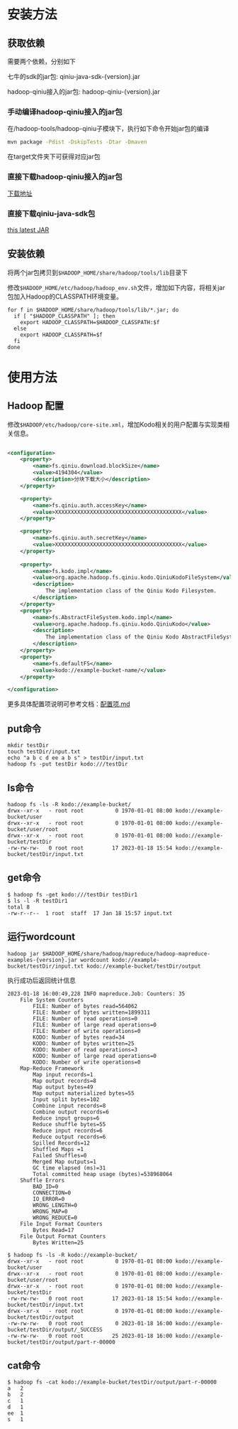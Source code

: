 # 安装方法

## 获取依赖

需要两个依赖，分别如下

七牛的sdk的jar包: qiniu-java-sdk-{version}.jar

hadoop-qiniu接入的jar包: hadoop-qiniu-{version}.jar

### 手动编译hadoop-qiniu接入的jar包

在/hadoop-tools/hadoop-qiniu子模块下，执行如下命令开始jar包的编译
```sh
mvn package -Pdist -DskipTests -Dtar -Dmaven
```
在target文件夹下可获得对应jar包

### 直接下载hadoop-qiniu接入的jar包
[下载地址]()

### 直接下载qiniu-java-sdk包
[this latest JAR](https://search.maven.org/remote_content?g=com.qiniu&a=qiniu-java-sdk&v=LATEST)

## 安装依赖

将两个jar包拷贝到`$HADOOP_HOME/share/hadoop/tools/lib`目录下

修改`$HADOOP_HOME/etc/hadoop/hadoop_env.sh`文件，增加如下内容，将相关jar包加入Hadoop的CLASSPATH环境变量。

```shell
for f in $HADOOP_HOME/share/hadoop/tools/lib/*.jar; do
  if [ "$HADOOP_CLASSPATH" ]; then
    export HADOOP_CLASSPATH=$HADOOP_CLASSPATH:$f
  else
    export HADOOP_CLASSPATH=$f
  fi
done
```

# 使用方法

## Hadoop 配置

修改`$HADOOP/etc/hadoop/core-site.xml`，增加Kodo相关的用户配置与实现类相关信息。
```xml

<configuration>
    <property>
        <name>fs.qiniu.download.blockSize</name>
        <value>4194304</value>
        <description>分块下载大小</description>
    </property>

    <property>
        <name>fs.qiniu.auth.accessKey</name>
        <value>XXXXXXXXXXXXXXXXXXXXXXXXXXXXXXXXXXXXXXXX</value>
    </property>

    <property>
        <name>fs.qiniu.auth.secretKey</name>
        <value>XXXXXXXXXXXXXXXXXXXXXXXXXXXXXXXXXXXXXXXX</value>
    </property>
    
    <property>
        <name>fs.kodo.impl</name>
        <value>org.apache.hadoop.fs.qiniu.kodo.QiniuKodoFileSystem</value>
        <description>
            The implementation class of the Qiniu Kodo Filesystem.
        </description>
    </property>
    <property>
        <name>fs.AbstractFileSystem.kodo.impl</name>
        <value>org.apache.hadoop.fs.qiniu.kodo.QiniuKodo</value>
        <description>
            The implementation class of the Qiniu Kodo AbstractFileSystem.
        </description>
    </property>
    <property>
        <name>fs.defaultFS</name>
        <value>kodo://example-bucket-name/</value>
    </property>

</configuration>

```

更多具体配置项说明可参考文档：[配置项.md](配置项.md)

## put命令
```shell
mkdir testDir
touch testDir/input.txt
echo "a b c d ee a b s" > testDir/input.txt
hadoop fs -put testDir kodo:///testDir
```
## ls命令
```shell
hadoop fs -ls -R kodo://example-bucket/
drwx--xr-x   - root root          0 1970-01-01 08:00 kodo://example-bucket/user
drwx--xr-x   - root root          0 1970-01-01 08:00 kodo://example-bucket/user/root
drwx--xr-x   - root root          0 1970-01-01 08:00 kodo://example-bucket/testDir
-rw-rw-rw-   0 root root         17 2023-01-18 15:54 kodo://example-bucket/testDir/input.txt
```

## get命令

```shell
$ hadoop fs -get kodo:///testDir testDir1
$ ls -l -R testDir1
total 8
-rw-r--r--  1 root  staff  17 Jan 18 15:57 input.txt
```

## 运行wordcount
```shell
hadoop jar $HADOOP_HOME/share/hadoop/mapreduce/hadoop-mapreduce-examples-{version}.jar wordcount kodo://example-bucket/testDir/input.txt kodo://example-bucket/testDir/output
```

执行成功后返回统计信息
```text
2023-01-18 16:00:49,228 INFO mapreduce.Job: Counters: 35
	File System Counters
		FILE: Number of bytes read=564062
		FILE: Number of bytes written=1899311
		FILE: Number of read operations=0
		FILE: Number of large read operations=0
		FILE: Number of write operations=0
		KODO: Number of bytes read=34
		KODO: Number of bytes written=25
		KODO: Number of read operations=3
		KODO: Number of large read operations=0
		KODO: Number of write operations=0
	Map-Reduce Framework
		Map input records=1
		Map output records=8
		Map output bytes=49
		Map output materialized bytes=55
		Input split bytes=102
		Combine input records=8
		Combine output records=6
		Reduce input groups=6
		Reduce shuffle bytes=55
		Reduce input records=6
		Reduce output records=6
		Spilled Records=12
		Shuffled Maps =1
		Failed Shuffles=0
		Merged Map outputs=1
		GC time elapsed (ms)=31
		Total committed heap usage (bytes)=538968064
	Shuffle Errors
		BAD_ID=0
		CONNECTION=0
		IO_ERROR=0
		WRONG_LENGTH=0
		WRONG_MAP=0
		WRONG_REDUCE=0
	File Input Format Counters 
		Bytes Read=17
	File Output Format Counters 
		Bytes Written=25
```

```text
$ hadoop fs -ls -R kodo://example-bucket/
drwx--xr-x   - root root          0 1970-01-01 08:00 kodo://example-bucket/user
drwx--xr-x   - root root          0 1970-01-01 08:00 kodo://example-bucket/user/root
drwx--xr-x   - root root          0 1970-01-01 08:00 kodo://example-bucket/testDir
-rw-rw-rw-   0 root root         17 2023-01-18 15:54 kodo://example-bucket/testDir/input.txt
drwx--xr-x   - root root          0 1970-01-01 08:00 kodo://example-bucket/testDir/output
-rw-rw-rw-   0 root root          0 2023-01-18 16:00 kodo://example-bucket/testDir/output/_SUCCESS
-rw-rw-rw-   0 root root         25 2023-01-18 16:00 kodo://example-bucket/testDir/output/part-r-00000
```

## cat命令
```text
$ hadoop fs -cat kodo://example-bucket/testDir/output/part-r-00000
a	2
b	2
c	1
d	1
ee	1
s	1
```